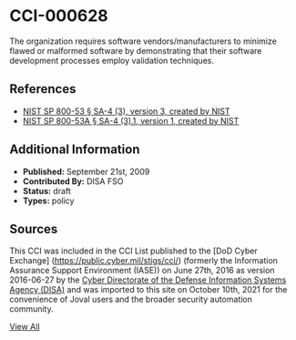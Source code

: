 # CCI-000628

The organization requires software vendors/manufacturers to minimize flawed or malformed software by demonstrating that their software development processes employ validation techniques.

## References ##

* [NIST SP 800-53 § SA-4 (3), version 3, created by NIST](http://csrc.nist.gov/publications/PubsSPs.html)
* [NIST SP 800-53A § SA-4 (3).1, version 1, created by NIST](http://csrc.nist.gov/publications/PubsSPs.html)


## Additional Information ##

* **Published:** September 21st, 2009
* **Contributed By:** DISA FSO
* **Status:** draft
* **Types:** policy

## Sources ##

This CCI was included in the CCI List published to the [DoD Cyber Exchange]
(https://public.cyber.mil/stigs/cci/) (formerly the Information Assurance Support Environment
(IASE)) on June 27th, 2016 as version 2016-06-27 by the [Cyber Directorate of the Defense 
Information Systems Agency (DISA)](https://public.cyber.mil/about-cyber/) and was imported to 
this site on October 10th, 2021 for the convenience of Joval users and the broader security automation community.

[View All](../README.md)
